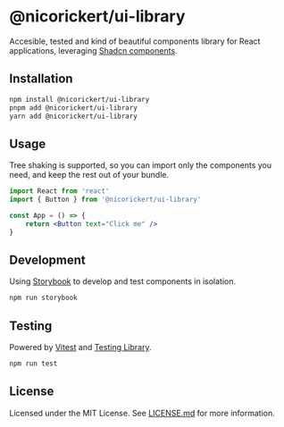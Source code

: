 # @nicorickert/ui-library

Accesible, tested and kind of beautiful components library for React applications, leveraging [Shadcn components](https://ui.shadcn.com/).

## Installation

```bash
npm install @nicorickert/ui-library
pnpm add @nicorickert/ui-library
yarn add @nicorickert/ui-library
```

## Usage

Tree shaking is supported, so you can import only the components you need, and keep the rest out of your bundle.

```jsx
import React from 'react'
import { Button } from '@nicorickert/ui-library'

const App = () => {
    return <Button text="Click me" />
}
```

## Development

Using [Storybook](https://storybook.js.org/) to develop and test components in isolation.

```bash
npm run storybook
```

## Testing

Powered by [Vitest](https://vitest.dev/) and [Testing Library](https://testing-library.com/).

```bash
npm run test
```

## License

Licensed under the MIT License. See [LICENSE.md](LICENSE.md) for more information.
